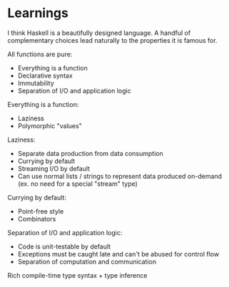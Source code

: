 # Learnings

I think Haskell is a beautifully designed language.
A handful of complementary choices lead naturally to the properties it is famous for.

All functions are pure:
- Everything is a function
- Declarative syntax
- Immutability
- Separation of I/O and application logic

Everything is a function:
- Laziness
- Polymorphic "values"

Laziness:
- Separate data production from data consumption
- Currying by default
- Streaming I/O by default
- Can use normal lists / strings to represent data produced on-demand (ex. no need for a special "stream" type)

Currying by default:
- Point-free style
- Combinators

Separation of I/O and application logic:
- Code is unit-testable by default
- Exceptions must be caught late and can't be abused for control flow
- Separation of computation and communication

Rich compile-time type syntax + type inference
